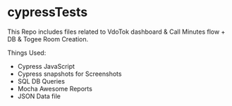 # cypressTests

This Repo includes files related to VdoTok dashboard & Call Minutes flow + DB & Togee Room Creation.

Things Used:

  - Cypress JavaScript
  - Cypress snapshots for Screenshots
  - SQL DB Queries
  - Mocha Awesome Reports
  - JSON Data file
